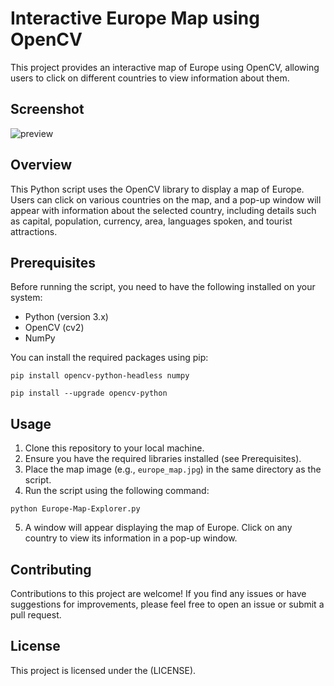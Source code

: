 # Interactive Europe Map using OpenCV

This project provides an interactive map of Europe using OpenCV, allowing users to click on different countries to view information about them.

## Screenshot
![preview](https://github.com/CharlesFabicki/EuropeMap.Explorer/assets/103677730/98770e72-78e1-4965-a7aa-0122a85ea7f8)

## Overview

This Python script uses the OpenCV library to display a map of Europe. Users can click on various countries on the map, and a pop-up window will appear with information about the selected country, including details such as capital, population, currency, area, languages spoken, and tourist attractions.

## Prerequisites

Before running the script, you need to have the following installed on your system:

- Python (version 3.x)
- OpenCV (cv2)
- NumPy

You can install the required packages using pip:
```
pip install opencv-python-headless numpy
```
```
pip install --upgrade opencv-python
```

## Usage

1. Clone this repository to your local machine.
2. Ensure you have the required libraries installed (see Prerequisites).
3. Place the map image (e.g., `europe_map.jpg`) in the same directory as the script.
4. Run the script using the following command:
```
python Europe-Map-Explorer.py
```
5. A window will appear displaying the map of Europe. Click on any country to view its information in a pop-up window.

## Contributing

Contributions to this project are welcome! If you find any issues or have suggestions for improvements, please feel free to open an issue or submit a pull request.

## License

This project is licensed under the (LICENSE).

